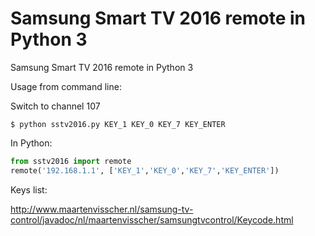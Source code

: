 # Samsung Smart TV 2016 remote in Python 3

Samsung Smart TV 2016 remote in Python 3

Usage from command line:

Switch to channel 107
```
$ python sstv2016.py KEY_1 KEY_0 KEY_7 KEY_ENTER
```

In Python:
```python
from sstv2016 import remote
remote('192.168.1.1', ['KEY_1','KEY_0','KEY_7','KEY_ENTER'])
```

Keys list:

http://www.maartenvisscher.nl/samsung-tv-control/javadoc/nl/maartenvisscher/samsungtvcontrol/Keycode.html

